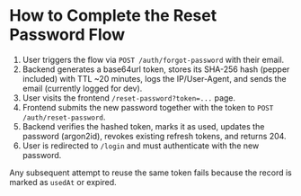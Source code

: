 # How to Complete the Reset Password Flow

1. User triggers the flow via `POST /auth/forgot-password` with their email.
2. Backend generates a base64url token, stores its SHA-256 hash (pepper included) with TTL ~20 minutes, logs the IP/User-Agent, and sends the email (currently logged for dev).
3. User visits the frontend `/reset-password?token=...` page.
4. Frontend submits the new password together with the token to `POST /auth/reset-password`.
5. Backend verifies the hashed token, marks it as used, updates the password (argon2id), revokes existing refresh tokens, and returns 204.
6. User is redirected to `/login` and must authenticate with the new password.

Any subsequent attempt to reuse the same token fails because the record is marked as `usedAt` or expired.